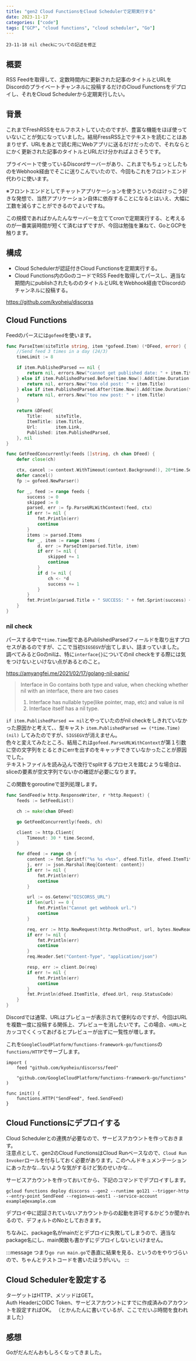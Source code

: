 ```yaml
---
title: "gen2 Cloud FunctionsをCloud Schedulerで定期実行する"
date: 2023-11-17
categories: ["code"]
tags: ["GCP", "cloud functions", "cloud scheduler", "Go"]
---
```


```
23-11-18 nil checkについての記述を修正
```

## 概要
RSS Feedを取得して、定数時間内に更新された記事のタイトルとURLをDiscordのプライベートチャンネルに投稿するだけのCloud Functionsをデプロイし、それをCloud Schedulerから定期実行したい。

## 背景
これまでFreshRSSをセルフホストしていたのですが、豊富な機能をほぼ使っていないことが気になっていました。結局FressRSS上でテキストを読むことはあまりせず、URLをあとで読む用にWebアプリに送るだけだったので、それならとにかく更新された記事のタイトルとURLだけ分かればよさそうです。

プライベートで使っているDiscordサーバーがあり、これまでもちょっとしたものをWebhook経由でそこに送りこんでいたので、今回もこれをフロントエンド代わりに使います。

※フロントエンドとしてチャットアプリケーションを使うというのはけっこう好きな発想で、当然アプリケーション自体に依存することになるとはいえ、大幅に工数を減らすことができるのでよいですね。

この規模であればかんたんなサーバーを立ててcronで定期実行する、と考えるのが一番実装時間が短くて済むはずですが、今回は勉強を兼ねて、GoとGCPを触ります。

## 構成
- Cloud Schedulerが認証付きCloud Functionsを定期実行する。
- Cloud Functions内のGoのコードでRSS Feedを取得してパースし、適当な期間内にpublishされたもののタイトルとURLをWebhook経由でDiscordのチャンネルに投稿する。

https://github.com/kyoheiu/discorss

## Cloud Functions
Feedのパースには`gofeed`を使います。

```go
func ParseItem(siteTitle string, item *gofeed.Item) (*DFeed, error) {
	//Send feed 3 times in a day (24/3)
	timeLimit := 8

	if item.PublishedParsed == nil {
		return nil, errors.New("cannot get published date: " + item.Title)
	} else if item.PublishedParsed.Before(time.Now().Add(time.Duration(-(timeLimit)) * time.Hour)) {
		return nil, errors.New("too old post: " + item.Title)
	} else if item.PublishedParsed.After(time.Now().Add(time.Duration(timeLimit) * time.Hour)) {
		return nil, errors.New("too new post: " + item.Title)
	}

	return &DFeed{
		Title:     siteTitle,
		ItemTitle: item.Title,
		Url:       item.Link,
		Published: item.PublishedParsed,
	}, nil
}

func GetFeedConcurrently(feeds []string, ch chan DFeed) {
	defer close(ch)

	ctx, cancel := context.WithTimeout(context.Background(), 20*time.Second)
	defer cancel()
	fp := gofeed.NewParser()

	for _, feed := range feeds {
		success := 0
		skipped := 0
		parsed, err := fp.ParseURLWithContext(feed, ctx)
		if err != nil {
			fmt.Println(err)
			continue
		}
		items := parsed.Items
		for _, item := range items {
			d, err := ParseItem(parsed.Title, item)
			if err != nil {
				skipped += 1
				continue
			}
			if d != nil {
				ch <- *d
				success += 1
			}
		}
		fmt.Println(parsed.Title + " SUCCESS: " + fmt.Sprint(success) + " SKIPPED: " + fmt.Sprint(skipped))
	}
}
```

### nil check
パースする中で`*time.Time`型であるPublishedParsedフィールドを取り出すプロセスがあるのですが、ここで当初`SIGSEGV`が出てしまい、詰まっていました。  
調べてみるとGoのnilは、特に`interface{}`についてのnil checkをする際には気をつけないといけない点があるとのこと。

https://amyangfei.me/2021/02/17/golang-nil-panic/

> Interface in Go contains both type and value, when checking whether nil with an interface, there are two cases
> 1. Interface has nullable type(like pointer, map, etc) and value is nil
> 2. Interface itself has a nil type.

`if item.PublishedParsed == nil`とやっていたのがnil checkをしきれていなかった原因かと考えて、、型キャスト `item.PublishedParsed == (*time.Time)(nil)` してみたのですが、`SIGSEGV`が消えません。  
色々と変えてみたところ、結局これは`gofeed.ParseURLWithContext`が第１引数に空の文字列をとるときにerrを出すのをキャッチできていなかったことが原因でした。  
テキストファイルを読み込んで改行でsplitするプロセスを踏むような場合は、sliceの要素が空文字列でないかの確認が必要になります。

この関数をgoroutineで並列処理します。

```go
func SendFeed(w http.ResponseWriter, r *http.Request) {
	feeds := SetFeedList()

	ch := make(chan DFeed)

	go GetFeedConcurrently(feeds, ch)

	client := http.Client{
		Timeout: 30 * time.Second,
	}

	for dfeed := range ch {
		content := fmt.Sprintf("%s %s <%s>", dfeed.Title, dfeed.ItemTitle, dfeed.Url)
		j, err := json.Marshal(Req{Content: content})
		if err != nil {
			fmt.Println(err)
			continue
		}

		url := os.Getenv("DISCORSS_URL")
		if len(url) == 0 {
			fmt.Println("Cannot get webhook url.")
			continue
		}

		req, err := http.NewRequest(http.MethodPost, url, bytes.NewReader(j))
		if err != nil {
			fmt.Println(err)
			continue
		}
		req.Header.Set("Content-Type", "application/json")

		resp, err := client.Do(req)
		if err != nil {
			fmt.Println(err)
			continue
		}
		fmt.Println(dfeed.ItemTitle, dfeed.Url, resp.StatusCode)
	}
}
```

Discordでは通常、URLはプレビューが表示されて便利なのですが、今回はURLを複数一度に投稿する関係上、プレビューを消したいです。この場合、`<URL>`とカッコでくくってあげるとプレビューが出ずに一覧性が増します。

これを`GoogleCloudPlatform/functions-framework-go/functions`の`functions/HTTP`でサーブします。

```
import (
	feed "github.com/kyoheiu/discorss/feed"

	"github.com/GoogleCloudPlatform/functions-framework-go/functions"
)

func init() {
	functions.HTTP("SendFeed", feed.SendFeed)
}
```

## Cloud Functionsにデプロイする
Cloud Schedulerとの連携が必要なので、サービスアカウントを作っておきます。  
注意点として、gen2のCloud FunctionsはCloud Runベースなので、`Cloud Run Invoker`ロールを付与しておく必要があります。このへんドキュメンテーションにあったかな…ないような気がするけど気のせいかな…

サービスアカウントを作っておいてから、下記のコマンドでデプロイすします。  

```
gcloud functions deploy discorss --gen2 --runtime go121 --trigger-http --entry-point SendFeed --region=us-west1 --service-account example@example.com 
```

デプロイ中に認証されていないアカウントからの起動を許可するかどうか聞かれるので、デフォルトのNoとしておきます。

ちなみに、package名がmainだとデプロイに失敗してしまうので、適当なpackage名にし、main関数も書かずにデプロイしないといけません。  

:::message
つまり`go run main.go`で愚直に結果を見る、というのをやりづらいので、ちゃんとテストコードを書いたほうがいい。
:::

## Cloud Schedulerを設定する
ターゲットはHTTP、メソッドはGET。  
Auth HeaderにOIDC Token、サービスアカウントにすでに作成済みのアカウントを設定すればOK。
（とかんたんに書いているが、ここでだいぶ時間を食われました）

## 感想
Goがだんだんおもしろくなってきました。